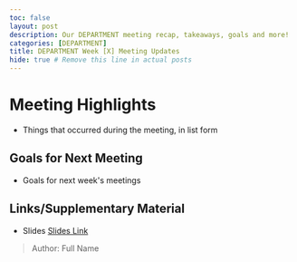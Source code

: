 ```yaml
---
toc: false
layout: post
description: Our DEPARTMENT meeting recap, takeaways, goals and more!
categories: [DEPARTMENT]
title: DEPARTMENT Week [X] Meeting Updates
hide: true # Remove this line in actual posts
---
```


# Meeting Highlights
- Things that occurred during the meeting, in list form

## Goals for Next Meeting
- Goals for next week's meetings

## Links/Supplementary Material
- Slides [Slides Link](https://google.com)

> Author: Full Name